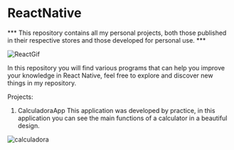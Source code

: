 # ReactNative

*** This repository contains all my personal projects, both those published in their respective stores and those developed for personal use. ***
 
![ReactGif](https://user-images.githubusercontent.com/70008618/131258944-e428cd48-6fb8-438c-9be3-81e33ed35a0f.gif)

In this repository you will find various programs that can help you improve your knowledge in React Native, feel free to explore and discover new things in my repository.

Projects:

1. CalculadoraApp
This application was developed by practice, in this application you can see the main functions of a calculator in a beautiful design.

![calculadora](https://user-images.githubusercontent.com/70008618/131259299-85ae0378-bc17-4c97-be10-1ff704ebbcf7.jpg)


